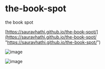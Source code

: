 # the-book-spot
the book spot

[https://sauravhathi.github.io/the-book-spot/](https://sauravhathi.github.io/the-book-spot/ "https://sauravhathi.github.io/the-book-spot/")

![image](https://user-images.githubusercontent.com/61316762/179661881-67e19c7b-95f3-4e24-8d5b-212ac6220cff.png)

![image](https://user-images.githubusercontent.com/61316762/179662196-199a9114-d69d-4d96-a8c2-4cf2ecf51541.png)


